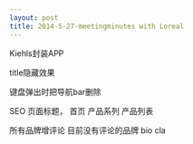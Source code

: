 ```yaml
---
layout: post
title: 2014-5-27-meetingminutes with Loreal 
---
```

Kiehls封装APP

title隐藏效果

键盘弹出时把导航bar删除

SEO 页面标题，
首页
产品系列
产品列表


所有品牌增评论
目前没有评论的品牌 bio cla

